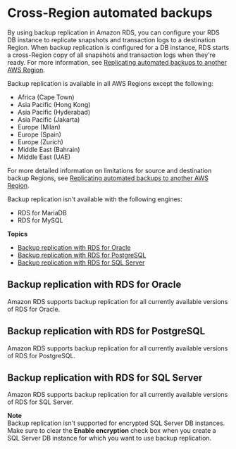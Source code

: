# Cross\-Region automated backups<a name="Concepts.RDS_Fea_Regions_DB-eng.Feature.CrossRegionAutomatedBackups"></a>

By using backup replication in Amazon RDS, you can configure your RDS DB instance to replicate snapshots and transaction logs to a destination Region\. When backup replication is configured for a DB instance, RDS starts a cross\-Region copy of all snapshots and transaction logs when they're ready\. For more information, see [Replicating automated backups to another AWS Region](USER_ReplicateBackups.md)\.

Backup replication is available in all AWS Regions except the following:
+ Africa \(Cape Town\)
+ Asia Pacific \(Hong Kong\)
+ Asia Pacific \(Hyderabad\)
+ Asia Pacific \(Jakarta\)
+ Europe \(Milan\)
+ Europe \(Spain\)
+ Europe \(Zurich\)
+ Middle East \(Bahrain\)
+ Middle East \(UAE\)

For more detailed information on limitations for source and destination backup Regions, see [Replicating automated backups to another AWS Region](USER_ReplicateBackups.md)\.

Backup replication isn't available with the following engines:
+ RDS for MariaDB
+ RDS for MySQL

**Topics**
+ [Backup replication with RDS for Oracle](#Concepts.RDS_Fea_Regions_DB-eng.Feature.CrossRegionAutomatedBackups.ora)
+ [Backup replication with RDS for PostgreSQL](#Concepts.RDS_Fea_Regions_DB-eng.Feature.CrossRegionAutomatedBackups.pg)
+ [Backup replication with RDS for SQL Server](#Concepts.RDS_Fea_Regions_DB-eng.Feature.CrossRegionAutomatedBackups.sq)

## Backup replication with RDS for Oracle<a name="Concepts.RDS_Fea_Regions_DB-eng.Feature.CrossRegionAutomatedBackups.ora"></a>

Amazon RDS supports backup replication for all currently available versions of RDS for Oracle\.

## Backup replication with RDS for PostgreSQL<a name="Concepts.RDS_Fea_Regions_DB-eng.Feature.CrossRegionAutomatedBackups.pg"></a>

Amazon RDS supports backup replication for all currently available versions of RDS for PostgreSQL\.

## Backup replication with RDS for SQL Server<a name="Concepts.RDS_Fea_Regions_DB-eng.Feature.CrossRegionAutomatedBackups.sq"></a>

Amazon RDS supports backup replication for all currently available versions of RDS for SQL Server\.

**Note**  
Backup replication isn't supported for encrypted SQL Server DB instances\. Make sure to clear the **Enable encryption** check box when you create a SQL Server DB instance for which you want to use backup replication\.